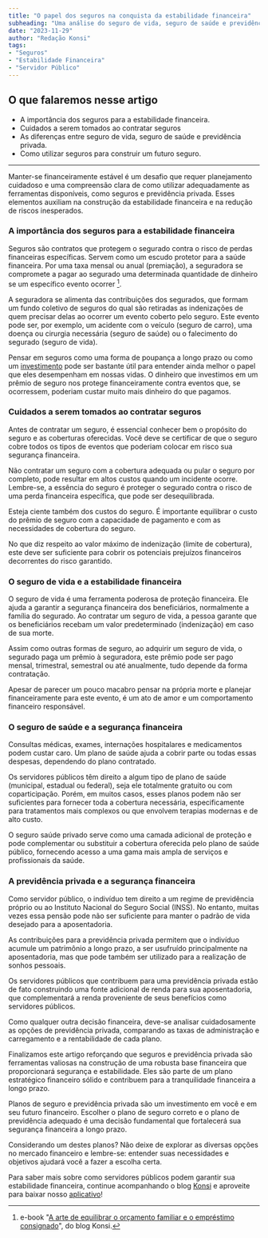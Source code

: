 ```yaml
---
title: "O papel dos seguros na conquista da estabilidade financeira"
subheading: "Uma análise do seguro de vida, seguro de saúde e previdência privada para servidores públicos"
date: "2023-11-29"
author: "Redação Konsi"
tags:
- "Seguros"
- "Estabilidade Financeira"
- "Servidor Público"
---
```


## O que falaremos nesse artigo

* A importância dos seguros para a estabilidade financeira.
* Cuidados a serem tomados ao contratar seguros
* As diferenças entre seguro de vida, seguro de saúde e previdência privada.
* Como utilizar seguros para construir um futuro seguro.

--- 

Manter-se financeiramente estável é um desafio que requer planejamento cuidadoso e uma compreensão clara de como utilizar adequadamente as ferramentas disponíveis, como seguros e previdência privada. Esses elementos auxiliam na construção da estabilidade financeira e na redução de riscos inesperados.

### A importância dos seguros para a estabilidade financeira

Seguros são contratos que protegem o segurado contra o risco de perdas financeiras específicas. Servem como um escudo protetor para a saúde financeira. Por uma taxa mensal ou anual (premiação), a seguradora se compromete a pagar ao segurado uma determinada quantidade de dinheiro se um específico evento ocorrer [^1^].

A seguradora se alimenta das contribuições dos segurados, que formam um fundo coletivo de seguros do qual são retiradas as indenizações de quem precisar delas ao ocorrer um evento coberto pelo seguro. Este evento pode ser, por exemplo, um acidente com o veículo (seguro de carro), uma doença ou cirurgia necessária (seguro de saúde) ou o falecimento do segurado (seguro de vida).

Pensar em seguros como uma forma de poupança a longo prazo ou como um [investimento](https://www.konsi.com.br/postagens/investimento-para-servidores-publicos-conhecendo-as-melhores-opes) pode ser bastante útil para entender ainda melhor o papel que eles desempenham em nossas vidas. O dinheiro que investimos em um prêmio de seguro nos protege financeiramente contra eventos que, se ocorressem, poderiam custar muito mais dinheiro do que pagamos.

### Cuidados a serem tomados ao contratar seguros

Antes de contratar um seguro, é essencial conhecer bem o propósito do seguro e as coberturas oferecidas. Você deve se certificar de que o seguro cobre todos os tipos de eventos que poderiam colocar em risco sua segurança financeira.

Não contratar um seguro com a cobertura adequada ou pular o seguro por completo, pode resultar em altos custos quando um incidente ocorre. Lembre-se, a essência do seguro é proteger o segurado contra o risco de uma perda financeira específica, que pode ser desequilibrada.

Esteja ciente também dos custos do seguro. É importante equilibrar o custo do prêmio de seguro com a capacidade de pagamento e com as necessidades de cobertura do seguro.

No que diz respeito ao valor máximo de indenização (limite de cobertura), este deve ser suficiente para cobrir os potenciais prejuízos financeiros decorrentes do risco garantido.

### O seguro de vida e a estabilidade financeira

O seguro de vida é uma ferramenta poderosa de proteção financeira. Ele ajuda a garantir a segurança financeira dos beneficiários, normalmente a família do segurado. Ao contratar um seguro de vida, a pessoa garante que os beneficiários recebam um valor predeterminado (indenização) em caso de sua morte.

Assim como outras formas de seguro, ao adquirir um seguro de vida, o segurado paga um prêmio à seguradora, este prêmio pode ser pago mensal, trimestral, semestral ou até anualmente, tudo depende da forma contratação.

Apesar de parecer um pouco macabro pensar na própria morte e planejar financeiramente para este evento, é um ato de amor e um comportamento financeiro responsável. 

### O seguro de saúde e a segurança financeira 

Consultas médicas, exames, internações hospitalares e medicamentos podem custar caro. Um plano de saúde ajuda a cobrir parte ou todas essas despesas, dependendo do plano contratado. 

Os servidores públicos têm direito a algum tipo de plano de saúde (municipal, estadual ou federal), seja ele totalmente gratuito ou com coparticipação. Porém, em muitos casos, esses planos podem não ser suficientes para fornecer toda a cobertura necessária, especificamente para tratamentos mais complexos ou que envolvem terapias modernas e de alto custo.

O seguro saúde privado serve como uma camada adicional de proteção e pode complementar ou substituir a cobertura oferecida pelo plano de saúde público, fornecendo acesso a uma gama mais ampla de serviços e profissionais da saúde.

### A previdência privada e a segurança financeira

Como servidor público, o indivíduo tem direito a um regime de previdência próprio ou ao Instituto Nacional do Seguro Social (INSS). No entanto, muitas vezes essa pensão pode não ser suficiente para manter o padrão de vida desejado para a aposentadoria.

As contribuições para a previdência privada permitem que o indivíduo acumule um patrimônio a longo prazo, a ser usufruído principalmente na aposentadoria, mas que pode também ser utilizado para a realização de sonhos pessoais.

Os servidores públicos que contribuem para uma previdência privada estão de fato construindo uma fonte adicional de renda para sua aposentadoria, que complementará a renda proveniente de seus benefícios como servidores públicos.

Como qualquer outra decisão financeira, deve-se analisar cuidadosamente as opções de previdência privada, comparando as taxas de administração e carregamento e a rentabilidade de cada plano.

Finalizamos este artigo reforçando que seguros e previdência privada são ferramentas valiosas na construção de uma robusta base financeira que proporcionará segurança e estabilidade. Eles são parte de um plano estratégico financeiro sólido e contribuem para a tranquilidade financeira a longo prazo.

Planos de seguro e previdência privada são um investimento em você e em seu futuro financeiro. Escolher o plano de seguro correto e o plano de previdência adequado é uma decisão fundamental que fortalecerá sua segurança financeira a longo prazo.

Considerando um destes planos? Não deixe de explorar as diversas opções no mercado financeiro e lembre-se: entender suas necessidades e objetivos ajudará você a fazer a escolha certa. 

Para saber mais sobre como servidores públicos podem garantir sua estabilidade financeira, continue acompanhando o blog [Konsi](https://www.konsi.com.br/postagens) e aproveite para baixar nosso [aplicativo](https://www.konsi.com.br/download)!

[^1^]: e-book "[A arte de equilibrar o orçamento familiar e o empréstimo consignado](https://www.konsi.com.br/postagens/a-arte-de-equilibrar-o-oramento-familiar-e-o-emprstimo-consignado)", do blog Konsi.

[^2^]: Artigo "[Como criar um fundo para aposentadoria: Guia completo para servidores públicos](https://www.konsi.com.br/postagens/como-criar-um-fundo-para-aposentadoria-guia-completo-para-servidores-pblicos)" do blog Konsi.

[^3^]: Artigo "[Entendendo as garantias no crédito consignado](https://www.konsi.com.br/postagens/entendendo-as-garantias-no-crdito-consignado)", do blog Konsi.

[^4^]: Artigo "[Como controlar o uso do cartão de crédito consignado e não se endividar?](https://www.konsi.com.br/postagens/como-controlar-o-uso-do-carto-de-crdito-consignado-e-no-se-endividar)" do blog Konsi.